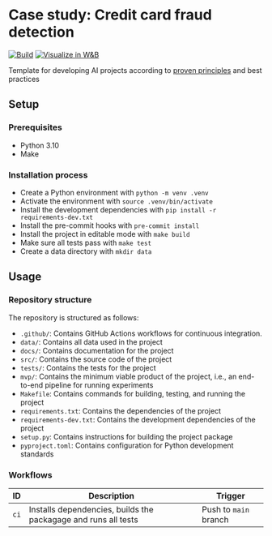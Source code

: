 # Case study: Credit card fraud detection

[![Build](https://github.com/felixpeters/fraud-detection/actions/workflows/ci.yml/badge.svg)](https://github.com/felixpeters/fraud-detection/actions/workflows/ci.yml)
[![Visualize in W&B](https://raw.githubusercontent.com/wandb/assets/main/wandb-github-badge-gradient.svg)](https://wandb.ai/felixpeters/fraud-detection)

Template for developing AI projects according to [proven principles](https://fullstackai.substack.com/p/four-pillars-ai-development) and best practices

## Setup

### Prerequisites

- Python 3.10
- Make

### Installation process

- Create a Python environment with `python -m venv .venv`
- Activate the environment with `source .venv/bin/activate`
- Install the development dependencies with `pip install -r requirements-dev.txt`
- Install the pre-commit hooks with `pre-commit install`
- Install the project in editable mode with `make build`
- Make sure all tests pass with `make test`
- Create a data directory with `mkdir data`

## Usage

### Repository structure

The repository is structured as follows:

- `.github/`: Contains GitHub Actions workflows for continuous integration.
- `data/`: Contains all data used in the project
- `docs/`: Contains documentation for the project
- `src/`: Contains the source code of the project
- `tests/`: Contains the tests for the project
- `mvp/`: Contains the minimum viable product of the project, i.e., an end-to-end pipeline for running experiments
- `Makefile`: Contains commands for building, testing, and running the project
- `requirements.txt`: Contains the dependencies of the project
- `requirements-dev.txt`: Contains the development dependencies of the project
- `setup.py`: Contains instructions for building the project package
- `pyproject.toml`: Contains configuration for Python development standards

### Workflows

| ID   | Description                                                    | Trigger               |
| ---- | -------------------------------------------------------------- | --------------------- |
| `ci` | Installs dependencies, builds the packagage and runs all tests | Push to `main` branch |
